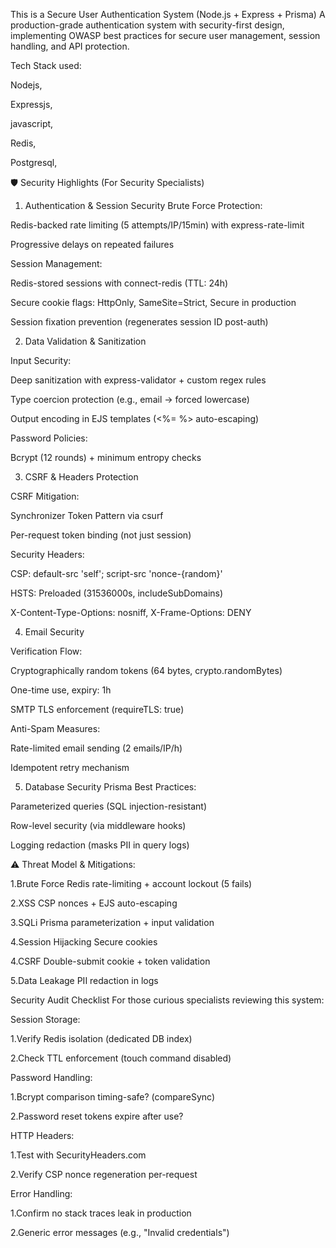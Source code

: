 

This  is a Secure User Authentication System (Node.js + Express + Prisma)
A production-grade authentication system with security-first design, implementing OWASP best practices for secure user management, session handling, and API protection.

Tech Stack used:

Nodejs,

Expressjs,

javascript,

Redis,

Postgresql,

🛡️ Security Highlights (For Security Specialists)
1. Authentication & Session Security
Brute Force Protection:

Redis-backed rate limiting (5 attempts/IP/15min) with express-rate-limit

Progressive delays on repeated failures


Session Management:

Redis-stored sessions with connect-redis (TTL: 24h)

Secure cookie flags: HttpOnly, SameSite=Strict, Secure in production

Session fixation prevention (regenerates session ID post-auth)

2. Data Validation & Sanitization

Input Security:

Deep sanitization with express-validator + custom regex rules

Type coercion protection (e.g., email → forced lowercase)

Output encoding in EJS templates (<%= %> auto-escaping)

Password Policies:

Bcrypt (12 rounds) + minimum entropy checks


3. CSRF & Headers Protection

CSRF Mitigation:

Synchronizer Token Pattern via csurf

Per-request token binding (not just session)

Security Headers:

CSP: default-src 'self'; script-src 'nonce-{random}'

HSTS: Preloaded (31536000s, includeSubDomains)

X-Content-Type-Options: nosniff, X-Frame-Options: DENY


4. Email Security

Verification Flow:

Cryptographically random tokens (64 bytes, crypto.randomBytes)

One-time use, expiry: 1h

SMTP TLS enforcement (requireTLS: true)

Anti-Spam Measures:

Rate-limited email sending (2 emails/IP/h)

Idempotent retry mechanism

5. Database Security
Prisma Best Practices:

Parameterized queries (SQL injection-resistant)

Row-level security (via middleware hooks)

Logging redaction (masks PII in query logs)

⚠️ Threat Model & Mitigations:

1.Brute Force	       Redis rate-limiting + account lockout (5 fails)


2.XSS	               CSP nonces + EJS auto-escaping


3.SQLi	           Prisma parameterization + input validation


4.Session Hijacking  Secure cookies 


4.CSRF	           Double-submit cookie + token validation


5.Data Leakage	   PII redaction in logs
		

Security Audit Checklist
For those curious specialists reviewing this system:

Session Storage:

1.Verify Redis isolation (dedicated DB index)

2.Check TTL enforcement (touch command disabled)

Password Handling:

1.Bcrypt comparison timing-safe? (compareSync)

2.Password reset tokens expire after use?

HTTP Headers:

1.Test with SecurityHeaders.com

2.Verify CSP nonce regeneration per-request

Error Handling:

1.Confirm no stack traces leak in production

2.Generic error messages (e.g., "Invalid credentials")

